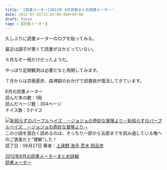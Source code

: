 ```yaml
---
title: '[読書メーター]2012年 6月読書まとめ読書メーター'
date: 2012-07-31T23:43:00.000+09:00
draft: false
tags : [読書メーター]
---
```


久しぶりに読書メーターのログを貼ってみる。  

最近は調子が悪くて読書がはかどっていない。

６月なぞ一冊だけだったようだ。

  

やっぱり定期観測は必要だなと再開してみます。

７月からは京極夏彦、森博嗣のおかげで読書欲が復活してきています。

  

  

  

6月の読書メーター  
読んだ本の数：1冊  
読んだページ数：304ページ  
ナイス数：5ナイス  
  
[![恥知らずのパープルヘイズ　－ジョジョの奇妙な冒険より－](http://ecx.images-amazon.com/images/I/61ImlkcyIJL._SX50_.jpg)](http://book.akahoshitakuya.com/cmt/20126856 "恥知らずのパープルヘイズ　－ジョジョの奇妙な冒険より－")[恥知らずのパープルヘイズ　－ジョジョの奇妙な冒険より－](http://book.akahoshitakuya.com/cmt/20126856 "恥知らずのパープルヘイズ　－ジョジョの奇妙な冒険より－")  
この小説を面白く読めるのは、きっちり一部から五部までを読み通している俺へのご褒美だと”理解”した！  
読了日：06月27日 著者：[上遠野 浩平,荒木 飛呂彦](http://book.akahoshitakuya.com/s?q=%E4%B8%8A%E9%81%A0%E9%87%8E%20%E6%B5%A9%E5%B9%B3%2C%E8%8D%92%E6%9C%A8%20%E9%A3%9B%E5%91%82%E5%BD%A6)  
  
[2012年6月の読書メーターまとめ詳細](http://book.akahoshitakuya.com/u/44081/matome)  
[読書メーター](http://book.akahoshitakuya.com/)